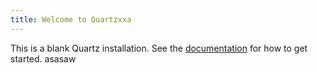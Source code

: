 ```yaml
---
title: Welcome to Quartzxxa
---
```


This is a blank Quartz installation.
See the [documentation](https://quartz.jzhao.xyz) for how to get started.
asasaw
